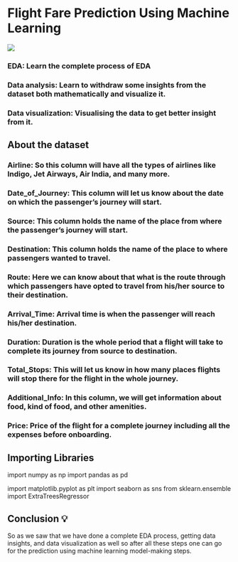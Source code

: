 # Flight Fare Prediction Using Machine Learning
![](https://editor.analyticsvidhya.com/uploads/92479airplane-wallpaper-2.jpg)

### EDA: Learn the complete process of EDA
### Data analysis: Learn to withdraw some insights from the dataset both mathematically and visualize it.
### Data visualization: Visualising the data to get better insight from it.

## About the dataset
### Airline: So this column will have all the types of airlines like Indigo, Jet Airways, Air India, and many more.
### Date_of_Journey: This column will let us know about the date on which the passenger’s journey will start.
### Source: This column holds the name of the place from where the passenger’s journey will start.
### Destination: This column holds the name of the place to where passengers wanted to travel.
### Route: Here we can know about that what is the route through which passengers have opted to travel from his/her source to their destination.
### Arrival_Time: Arrival time is when the passenger will reach his/her destination.
### Duration: Duration is the whole period that a flight will take to complete its journey from source to destination.
### Total_Stops: This will let us know in how many places flights will stop there for the flight in the whole journey.
### Additional_Info: In this column, we will get information about food, kind of food, and other amenities.
### Price: Price of the flight for a complete journey including all the expenses before onboarding.

## Importing Libraries
import numpy as np
import pandas as pd

import matplotlib.pyplot as plt
import seaborn as sns
from sklearn.ensemble import ExtraTreesRegressor

## Conclusion 💡
So as we saw that we have done a complete EDA process, getting data insights, and data visualization as well so after all these steps one can go for the prediction using machine learning model-making steps.
